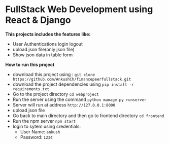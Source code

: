 # FullStack Web Development using React & Django

**This projects includes the features like:**
- User Authentications login logout
- upload json file(only json file)
- Show json data in table form

**How to run this project**

- download this project using : `git clone https://github.com/AnkushCh/financepeerfullstack.git`
- download the project dependencies using `pip install -r requirements.txt`
- Go to the project directory `cd webproject`
- Run the server using the command `python manage.py runserver`
- Server will run at address `http://127.0.0.1:8000`
- upload json file
- Go back to main directory and then go to frontend directory `cd frontend`
- Run the npm server `npm start`
- login to sytem using credentials:
  - User Name: `ankush`
  - Password: `1234`
